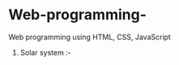 # Web-programming-
Web programming using HTML, CSS, JavaScript 
1. Solar system :- <link a href="file:///C:/Users/ADMIN/Downloads/Solar%20system.html">

